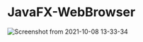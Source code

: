 # JavaFX-WebBrowser
![Screenshot from 2021-10-08 13-33-34](https://user-images.githubusercontent.com/72545456/136480482-9b906068-d8fd-423c-8edd-f3467d0daea8.png)
